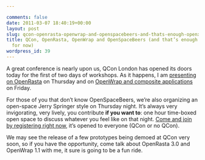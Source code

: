 ```yaml
---

comments: false
date: 2011-03-07 18:40:19+00:00
layout: post
slug: qcon-openrasta-openwrap-and-openspacebeers-and-thats-enough-openxxx-things-for-now
title: QCon, OpenRasta, OpenWrap and OpenSpaceBeers (and that’s enough OpenXxx things
  for now)
wordpress_id: 39
---
```


A great conference is nearly upon us, QCon London has opened its doors today for the first of two days of workshops. As it happens, I am [presenting on OpenRasta](http://qconlondon.com/london-2011/presentation/Building+a+ReSTful+architecture+on+.net+with+OpenRasta) on Thursday and on [OpenWrap and composite applications](http://qconlondon.com/london-2011/presentation/Building+composite+applications+in+a+package-managed+world) on Friday.

For those of you that don’t know OpenSpaceBeers, we’re also organizing an open-space Jerry Springer style on Thursday night. It’s always very invigorating, very lively, you contribute **if you want to**: one hour time-boxed open space to discuss whatever you feel like on that night. [Come and join by registering right now](https://secure.trifork.com/london-2011/freeevent/register.jsp?eventOID=3029), it’s opened to everyone (QCon or no QCon).

We may see the release of a few prototypes being demoed at QCon very soon, so if you have the opportunity, come talk about OpenRasta 3.0 and OpenWrap 1.1 with me, it sure is going to be a fun ride.
